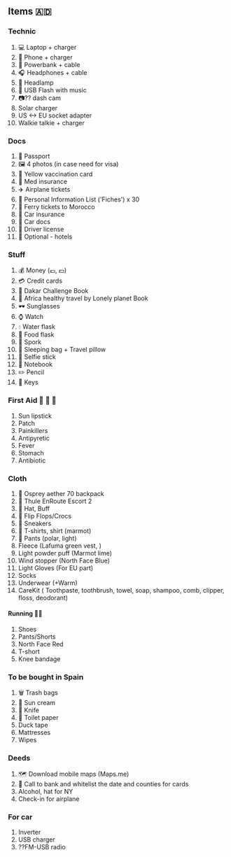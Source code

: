 ## Items 🇦🇩
### Technic
1. :computer: Laptop + charger
2. :iphone: Phone + charger
3. :battery: Powerbank + cable
4. :headphones: Headphones + cable
5. :flashlight: Headlamp
6. :musical_score: USB Flash with music
7. :camera:?? dash cam
8. Solar charger
9. US <-> EU socket adapter
10. Walkie talkie + charger

### Docs
1. :passport_control: Passport
2. :framed_picture: 4 photos (in case need for visa)
3. :notebook_with_decorative_cover: Yellow vaccination card
4. :closed_book: Med insurance
5. :airplane: Airplane tickets
6. :ledger: Personal Information List ('Fiches') x 30
7. :ship: Ferry tickets to Morocco
8. :closed_book: Car insurance
9. :closed_book: Car docs
10. :closed_book: Driver license
11. :hotel: Optional - hotels

### Stuff
1. :moneybag: Money (:euro:, :dollar:)
2. :credit_card: Credit cards
3. :green_book: Dakar Challenge Book
4. :orange_book: Africa healthy travel by Lonely planet Book
5. :dark_sunglasses: Sunglasses
6. :watch: Watch
7. :droplet: Water flask
8. :green_salad: Food flask
9. :fork_and_knife: Spork
10. :sleeping_bed: Sleeping bag + Travel pillow
11. :selfie: Selfie stick
12. :notebook: Notebook
13. :pencil2: Pencil
14. :key: Keys

### First Aid :pill: :mushroom: :herb:
1. Sun lipstick
2. Patch
3. Painkillers
4. Antipyretic
5. Fever
6. Stomach
7. Antibiotic

### Cloth
1. :baggage_claim: Osprey aether 70 backpack
2. :baggage_claim: Thule EnRoute Escort 2
3. :tophat: Hat, Buff
4. :footprints: Flip Flops/Crocs
5. :athletic_shoe: Sneakers
6. :shirt: T-shirts, shirt (marmot)
7. :jeans: Pants (polar, light)
8. Fleece (Lafuma green vest, )
9. Light powder puff (Marmot lime)
10. Wind stopper (North Face Blue)
11. Light Gloves (For EU part)
12. Socks
13. Underwear (+Warm)
14. CareKit (
  Toothpaste,
  toothbrush,
  towel,
  soap, shampoo, comb, clipper, floss, deodorant)

#### Running  :running_man:
1. Shoes
2. Pants/Shorts
3. North Face Red
4. T-short
5. Knee bandage

### To be bought in Spain
1. :wastebasket: Trash bags
2. :sunrise: Sun cream
3. :hocho: Knife
4. :toilet: Toilet paper
5. Duck tape
6. Mattresses
7. Wipes

### Deeds
1. :world_map: Download mobile maps (Maps.me)
2. :bank: Call to bank and whitelist the date and counties for cards
3. Alcohol, hat for NY
4. Check-in for airplane

### For car
1. Inverter
2. USB charger
3. ??FM-USB radio
